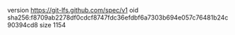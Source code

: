 version https://git-lfs.github.com/spec/v1
oid sha256:f8709ab2278df0cdcf8747fdc36efdbf6a7303b694e057c76481b24c90394cd8
size 1154
